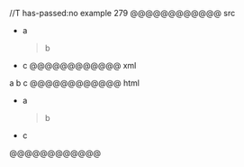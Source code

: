 //T has-passed:no
example 279
@@@@@@@@@@@@ src
* a
  > b
  >
* c
@@@@@@@@@@@@ xml
<?xml version="1.0" encoding="UTF-8"?>
<!DOCTYPE document SYSTEM "CommonMark.dtd">
<document xmlns="http://commonmark.org/xml/1.0">
  <list type="bullet" tight="true">
    <item>
      <paragraph>
        <text>a</text>
      </paragraph>
      <block_quote>
        <paragraph>
          <text>b</text>
        </paragraph>
      </block_quote>
    </item>
    <item>
      <paragraph>
        <text>c</text>
      </paragraph>
    </item>
  </list>
</document>
@@@@@@@@@@@@ html
<ul>
<li>a
<blockquote>
<p>b</p>
</blockquote>
</li>
<li>c</li>
</ul>
@@@@@@@@@@@@
